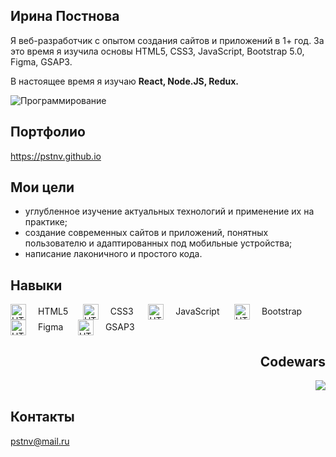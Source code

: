 <section>
  <h1> Ирина Постнова </h1>
  <p>Я веб-разработчик с опытом создания сайтов и приложений в 1+ год. За это время я изучила основы HTML5, CSS3, JavaScript, Bootstrap 5.0, Figma, GSAP3.</p>
  <p>В настоящее время я изучаю <strong> React, Node.JS, Redux. </strong></p>
  <img src="https://modnica.club/uploads/posts/2021-11/thumbs/1635977296_104-modnica-club-p-graficheskii-minimalizm-113.jpg" alt="Программирование">
</section>

<section>
  <div>
    <h2> Портфолио </h2>
    <a href="https://pstnv.github.io"> https://pstnv.github.io </a>
  </div>
  <div>
    <h2> Мои цели </h2>
    <ul>
      <li> углубленное изучение актуальных технологий и применение их на практике; </li>
      <li> создание современных сайтов и приложений, понятных пользователю и адаптированных под мобильные устройства;</li>
      <li> написание лаконичного и простого кода.</li>
    </ul>
  </div>
  <div>
    <h2> Навыки </h2>
    <span><img valign="middle" src="https://pstnv.github.io/icons/techs/icon_html.png" style="margin-right:15px;height:25px;" alt="HTML5"> HTML5 &nbsp;&nbsp;&nbsp;&nbsp;</span>
    <span><img valign="middle" src="https://pstnv.github.io/icons/techs/icon_css.png" style="margin-right:15px;height:25px;" alt="HTML5"> CSS3 &nbsp;&nbsp;&nbsp;&nbsp;</span>
    <span><img valign="middle" src="https://pstnv.github.io/icons/techs/icon_javascript.png" style="margin-right:15px;height:25px;" alt="HTML5"> JavaScript &nbsp;&nbsp;&nbsp;&nbsp;</span>
    <span><img valign="middle" src="https://pstnv.github.io/icons/techs/icon_bootstrap.png" style="margin-right:15px;height:25px;" alt="HTML5"> Bootstrap &nbsp;&nbsp;&nbsp;&nbsp;</span>
    <span><img valign="middle" src="https://pstnv.github.io/icons/techs/icon_figma.png" style="margin-right:15px;height:25px;" alt="HTML5"> Figma &nbsp;&nbsp;&nbsp;&nbsp;</span>
    <span><img valign="middle" src="https://pstnv.github.io/icons/techs/icon_gsap.png" style="margin-right:15px;height:25px;" alt="HTML5"> GSAP3 &nbsp;&nbsp;&nbsp;&nbsp;</span>
  </div>
  <div>
    <h2 align="right"> Codewars </h2>
    <a href="https://www.codewars.com/users/pstnv"> <img  align="right" src="https://www.codewars.com/users/pstnv/badges/large"></a>
  </div>
  <br>
  <div>
    <h2> Контакты </h2>
    <a href="mailto:pstnv@mail.ru"> pstnv@mail.ru </a>
  </div>
</section>
